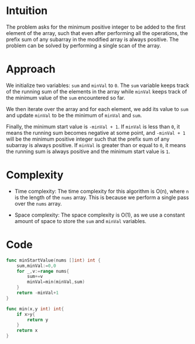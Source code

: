 # Intuition
The problem asks for the minimum positive integer to be added to the first element of the array, such that even after performing all the operations, the prefix sum of any subarray in the modified array is always positive. The problem can be solved by performing a single scan of the array.

# Approach
We initialize two variables: `sum` and `minVal` to `0`. The `sum` variable keeps track of the running sum of the elements in the array while `minVal` keeps track of the minimum value of the `sum` encountered so far.

We then iterate over the array and for each element, we add its value to `sum` and update `minVal` to be the minimum of `minVal` and `sum`.

Finally, the minimum start value is `-minVal + 1`. If `minVal` is less than `0`, it means the running sum becomes negative at some point, and `-minVal + 1` will be the minimum positive integer such that the prefix sum of any subarray is always positive. If `minVal` is greater than or equal to `0`, it means the running sum is always positive and the minimum start value is `1`.

# Complexity
- Time complexity: The time complexity for this algorithm is O(n), where `n` is the length of the `nums` array. This is because we perform a single pass over the `nums` array.

- Space complexity: The space complexity is O(1), as we use a constant amount of space to store the `sum` and `minVal` variables.

# Code
```go
func minStartValue(nums []int) int {
    sum,minVal:=0,0
    for _,v:=range nums{
        sum+=v
        minVal=min(minVal,sum)
    }
    return -minVal+1
}

func min(x,y int) int{
    if x>y{
        return y
    }
    return x
}
```